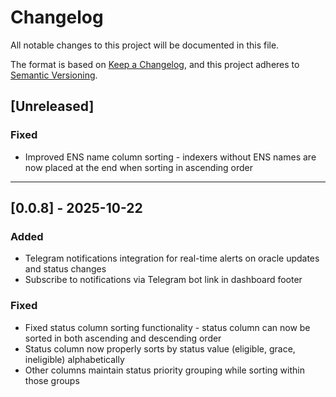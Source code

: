 # Changelog

All notable changes to this project will be documented in this file.

The format is based on [Keep a Changelog](https://keepachangelog.com/en/1.0.0/),
and this project adheres to [Semantic Versioning](https://semver.org/spec/v2.0.0.html).

## [Unreleased]

### Fixed
- Improved ENS name column sorting - indexers without ENS names are now placed at the end when sorting in ascending order

---

## [0.0.8] - 2025-10-22

### Added
- Telegram notifications integration for real-time alerts on oracle updates and status changes
- Subscribe to notifications via Telegram bot link in dashboard footer

### Fixed
- Fixed status column sorting functionality - status column can now be sorted in both ascending and descending order
- Status column now properly sorts by status value (eligible, grace, ineligible) alphabetically
- Other columns maintain status priority grouping while sorting within those groups

